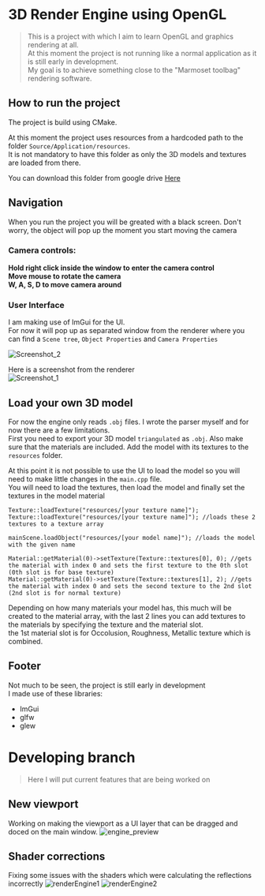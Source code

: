 # 3D Render Engine using OpenGL
> This is a project with which I aim to learn OpenGL and graphics rendering at all. <br />
> At this moment the project is not running like a normal application as it is still early in development. <br />
> My goal is to achieve something close to the "Marmoset toolbag" rendering software. <br />

## How to run the project
The project is build using CMake.

At this moment the project uses resources from a hardcoded path to the folder `Source/Application/resources`. <br />
It is not mandatory to have this folder as only the 3D models and textures are loaded from there.

You can download this folder from google drive [Here](https://drive.google.com/file/d/1Y9gyZOd7ii43Vctqx7i_DajzkOxWePFW/view?usp=sharing) <br />

## Navigation
When you run the project you will be greated with a black screen. Don't worry, the object will pop up the moment you start moving the camera <br />

### Camera controls:
**Hold right click inside the window to enter the camera control <br />
Move mouse to rotate the camera <br />
W, A, S, D to move camera around**<br />


### User Interface
I am making use of ImGui for the UI. <br />
For now it will pop up as separated window from the renderer where you can find a `Scene tree`, `Object Properties` and `Camera Properties`

![Screenshot_2](https://github.com/Ivailo41/OpenGL-Render-Engine/assets/115023277/49bf90c2-9e72-4e14-92b0-744536fab3a5)

Here is a screenshot from the renderer <br />
![Screenshot_1](https://github.com/Ivailo41/OpenGL-Render-Engine/assets/115023277/c94ddd9d-745d-4b83-a24d-c2a825d6a27c) 

## Load your own 3D model
For now the engine only reads `.obj` files. I wrote the parser myself and for now there are a few limitations. <br />
First you need to export your 3D model `triangulated` as `.obj`. Also make sure that the materials are included. Add the model with its textures to the `resources` folder. <br />

At this point it is not possible to use the UI to load the model so you will need to make little changes in the `main.cpp` file. <br />
You will need to load the textures, then load the model and finally set the textures in the model material <br />
```
Texture::loadTexture("resources/[your texture name]");
Texture::loadTexture("resources/[your texture name]"); //loads these 2 textures to a texture array

mainScene.loadObject("resources/[your model name]"); //loads the model with the given name

Material::getMaterial(0)->setTexture(Texture::textures[0], 0); //gets the material with index 0 and sets the first texture to the 0th slot (0th slot is for base texture)
Material::getMaterial(0)->setTexture(Texture::textures[1], 2); //gets the material with index 0 and sets the second texture to the 2nd slot (2nd slot is for normal texture)
```
Depending on how many materials your model has, this much will be created to the material array, with the last 2 lines you can add textures to the materials by specifying the texture and the material slot. <br />
the 1st material slot is for Occolusion, Roughness, Metallic texture which is combined.

## Footer
Not much to be seen, the project is still early in development <br />
I made use of these libraries:
- ImGui
- glfw
- glew

# Developing branch
> Here I will put current features that are being worked on

## New viewport
Working on making the viewport as a UI layer that can be dragged and doced on the main window.
![engine_preview](https://github.com/Ivailo41/OpenGL-Render-Engine/assets/115023277/7820df2c-25a3-482b-a4ad-b10b6f536ec0)

## Shader corrections
Fixing some issues with the shaders which were calculating the reflections incorrectly
![renderEngine1](https://github.com/Ivailo41/OpenGL-Render-Engine/assets/115023277/4c395c17-dd62-4126-a725-81590ad9c492)
![renderEngine2](https://github.com/Ivailo41/OpenGL-Render-Engine/assets/115023277/2982ac31-47ed-46fd-a1ee-87ca07619335)

